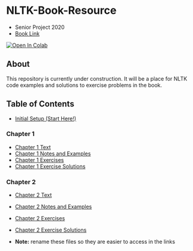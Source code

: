 # NLTK-Book-Resource

* Senior Project 2020 
* [Book Link](http://www.nltk.org/book)

[![Open In Colab](https://colab.research.google.com/assets/colab-badge.svg)](https://colab.research.google.com/github/betobob/NLTK-Book-Resource)

## About

This repository is currently under construction. It will be a place for NLTK code examples and solutions to exercise problems in the book. 

## Table of Contents

* [Initial Setup (Start Here!)](https://colab.research.google.com/github/BetoBob/NLTK-Book-Resource/blob/master/setup.ipynb)

### Chapter 1

* [Chapter 1 Text](http://www.nltk.org/book/ch01)
* [Chapter 1 Notes and Examples](https://colab.research.google.com/github/BetoBob/NLTK-Book-Resource/blob/master/01/1%20-%20Notes.ipynb)
* [Chapter 1 Exercises](https://colab.research.google.com/github/BetoBob/NLTK-Book-Resource/blob/master/01/1%20-%20Exercises.ipynb)
* [Chapter 1 Exercise Solutions](https://colab.research.google.com/github/BetoBob/NLTK-Book-Resource/blob/master/01/1%20-%20Exercise%20Solutions.ipynb)

### Chapter 2

* [Chapter 2 Text](https://www.nltk.org/book/ch02.html)

* [Chapter 2 Notes and Examples](https://colab.research.google.com/github/BetoBob/NLTK-Book-Resource/blob/master/02/2%20-%20Notes.ipynb)
* [Chapter 2 Exercises](https://colab.research.google.com/github/BetoBob/NLTK-Book-Resource/blob/master/02/2%20-%20Exercises.ipynb)
* [Chapter 2 Exercise Solutions](https://colab.research.google.com/github/BetoBob/NLTK-Book-Resource/blob/master/02/2%20-%20Exercise%20Solutions.ipynb)



* **Note:** rename these files so they are easier to access in the links